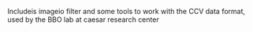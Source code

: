 Includeis imageio filter and some tools to work with the CCV data format, used by the BBO lab at caesar research center
